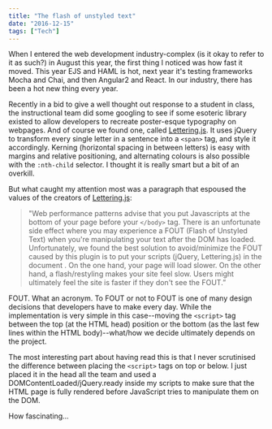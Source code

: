```yaml
---
title: "The flash of unstyled text"
date: "2016-12-15"
tags: ["Tech"]
---
```


When I entered the web development industry-complex (is it okay to refer to it as such?) in August this year, the first thing I noticed was how fast it moved. This year EJS and HAML is hot, next year it's testing frameworks Mocha and Chai, and then Angular2 and React. In our industry, there has been a hot new thing every year.

Recently in a bid to give a well thought out response to a student in class, the instructional team did some googling to see if some esoteric library existed to allow developers to recreate poster-esque typography on webpages. And of course we found one, called [Lettering.js](http://letteringjs.com/). It uses jQuery to transform every single letter in a sentence into a `<span>` tag, and style it accordingly. Kerning (horizontal spacing in between letters) is easy with margins and relative positioning, and alternating colours is also possible with the `:nth-child` selector. I thought it is really smart but a bit of an overkill.

But what caught my attention most was a paragraph that espoused the values of the creators of [Lettering.js](https://github.com/davatron5000/Lettering.js):

> "Web performance patterns advise that you put Javascripts at the bottom of your page before your `</body>` tag. There is an unfortunate side effect where you may experience a FOUT (Flash of Unstyled Text) when you're manipulating your text after the DOM has loaded. Unfortunately, we found the best solution to avoid/minimize the FOUT caused by this plugin is to put your scripts (jQuery, Lettering.js) in the document . On the one hand, your page will load slower. On the other hand, a flash/restyling makes your site feel slow. Users might ultimately feel the site is faster if they don't see the FOUT.”

FOUT. What an acronym. To FOUT or not to FOUT is one of many design decisions that developers have to make every day. While the implementation is very simple in this case--moving the `<script>` tag between the top (at the HTML head) position or the bottom (as the last few lines within the HTML body)--what/how we decide ultimately depends on the project.

The most interesting part about having read this is that I never scrutinised the difference between placing the `<script>` tags on top or below. I just placed it in the head all the team and used a DOMContentLoaded/jQuery.ready inside my scripts to make sure that the HTML page is fully rendered before JavaScript tries to manipulate them on the DOM.

How fascinating...
